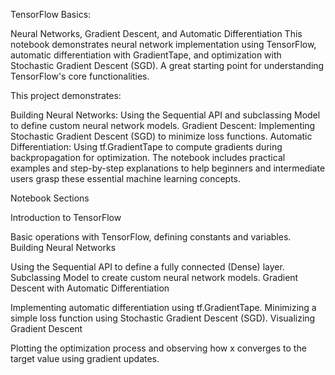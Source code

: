 TensorFlow Basics: 

Neural Networks, Gradient Descent, and Automatic Differentiation
This notebook demonstrates neural network implementation using TensorFlow, automatic differentiation with GradientTape, and optimization with Stochastic Gradient Descent (SGD). A great starting point for understanding TensorFlow's core functionalities.


This project demonstrates:

Building Neural Networks: Using the Sequential API and subclassing Model to define custom neural network models.
Gradient Descent: Implementing Stochastic Gradient Descent (SGD) to minimize loss functions.
Automatic Differentiation: Using tf.GradientTape to compute gradients during backpropagation for optimization.
The notebook includes practical examples and step-by-step explanations to help beginners and intermediate users grasp these essential machine learning concepts.


Notebook Sections

Introduction to TensorFlow

Basic operations with TensorFlow, defining constants and variables.
Building Neural Networks

Using the Sequential API to define a fully connected (Dense) layer.
Subclassing Model to create custom neural network models.
Gradient Descent with Automatic Differentiation

Implementing automatic differentiation using tf.GradientTape.
Minimizing a simple loss function using Stochastic Gradient Descent (SGD).
Visualizing Gradient Descent

Plotting the optimization process and observing how x converges to the target value using gradient updates.
